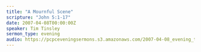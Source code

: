 ```yaml
---
title: "A Mournful Scene"
scripture: "John 5:1-17"
date: 2007-04-08T00:00:00Z
speaker: Tim Tinsley
sermon_type: evening
audio: https://pcpceveningsermons.s3.amazonaws.com/2007-04-08_evening_tinsley.mp3 
---
```



